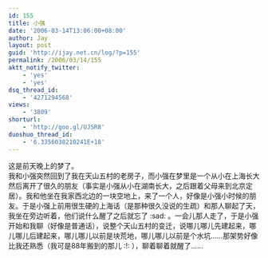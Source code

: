 ```yaml
---
id: 155
title: 小强
date: '2006-03-14T13:06:00+08:00'
author: Jay
layout: post
guid: 'http://ijay.net.cn/log/?p=155'
permalink: /2006/03/14/155
aktt_notify_twitter:
    - 'yes'
    - 'yes'
dsq_thread_id:
    - '4271294568'
views:
    - '3809'
shorturl:
    - 'http://goo.gl/UJSR8'
duoshuo_thread_id:
    - '6.3356038210241E+18'
---
```


<div>这是前天晚上的梦了。</div>
<div></div>
<div>我和小强突然回到了我在天山五村的老房子，而小强在梦里是一个从小在上海长大然后离开了很久的朋友（事实是小强从小在湖南长大，之后跟着父母来到北京定居）。我和他坐在我家西北边的一块空地上，来了一个人，好像是小强小时候的朋友。于是小强上前用很生硬的上海话（是那种很久没说的生疏）和那人聊起了天，我坐在旁边听着，他们说什么醒了之后就忘了 :sad: 。一会儿那人走了，于是小强开始和我聊（好像是普通话），说整个天山五村的变迁，说哪儿哪儿先建起来，哪儿哪儿后建起来，哪儿哪儿以前是块荒地，哪儿哪儿以前是个水坑……那架势好像比我还熟悉（我可是88年搬到的那儿 :!: ），聊着聊着就醒了……</div>